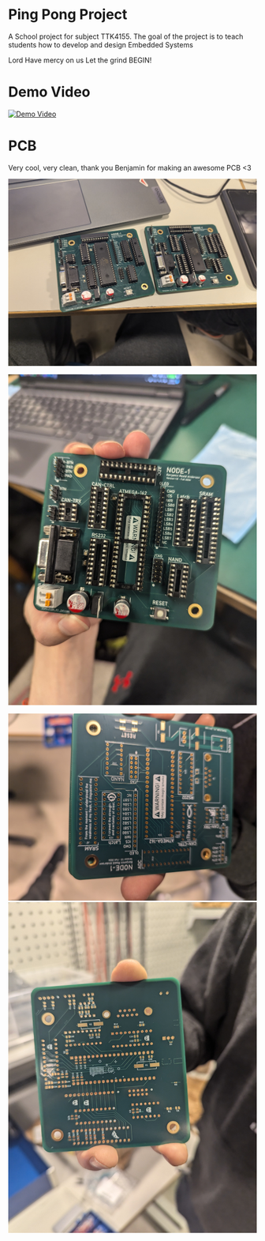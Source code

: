 # Ping Pong Project
A School project for subject TTK4155. The goal of the project is to teach students how to develop and design Embedded Systems

Lord Have mercy on us
Let the grind BEGIN!



# Demo Video
[![Demo Video](https://img.youtube.com/vi/QTJpXrNRjtw/0.jpg)](https://www.youtube.com/watch?v=QTJpXrNRjtw)



# PCB
Very cool, very clean, thank you Benjamin for making an awesome PCB <3

![PCB Fancy](media/PCB%20Fancy.jpg)

![PCB Assembled](media/PCB%20Assembled.jpg)

![PCB Front](media/PCB%20Front.jpg)
![PCB Back](media/PCB%20Back.jpg)